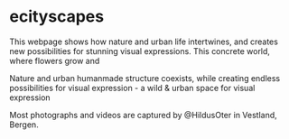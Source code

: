 # ecityscapes

This webpage shows how nature and urban life intertwines, and creates new possibilities for stunning visual expressions. This concrete world, where flowers grow and 

Nature and urban humanmade structure coexists, while creating endless possibilities for visual expression - a wild & urban space for visual expression

Most photographs and videos are captured by @HildusOter in Vestland, Bergen. 

